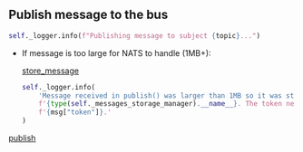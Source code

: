 ## Publish message to the bus

```python
self._logger.info(f"Publishing message to subject {topic}...")
```

* If message is too large for NATS to handle (1MB+):

  [store_message](../storage_managers/store_message.md)

  ```python
  self._logger.info(
      'Message received in publish() was larger than 1MB so it was stored with '
      f'{type(self._messages_storage_manager).__name__}. The token needed to recover it is '
      f'{msg["token"]}.'
  )
  ```

[publish](../../nats/clients/publish.md)